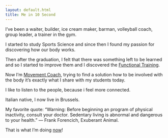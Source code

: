 ```yaml
---
layout: default.html
title: Me in 10 Second
---
```


I’ve been a waiter, builder, ice cream maker, barman, volleyball coach, group leader, a trainer in the gym.

I started to study Sports Science and since then I found my passion for discovering how our body works.

Then after the graduation, I felt that there was something left to be learned and so I started to improve them and I discovered the [Functional Training](/posts/fun-ctional-training/).

Now I’m [Movement Coach](https://www.exuberantanimal.com/blog/our-work-matters), trying to find  a solution how to be involved with the body it’s exactly what I share with my students today.

I like to listen to the people, because i feel more connected.

Italian native, I now live in Brussels.

My favorite quote: “Warning: Before beginning an program of physical inactivity, consult your doctor. Sedentary living is abnormal and dangerous to your health.” ― Frank Forencich, Exuberant Animal.

That is what I’m doing [now](/posts/now/)!
